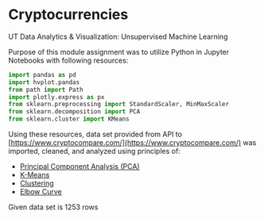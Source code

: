 # Cryptocurrencies
UT Data Analytics &amp; Visualization:  Unsupervised Machine Learning

Purpose of this module assignment was to utilize Python in Jupyter Notebooks with following resources:
``` python
import pandas as pd
import hvplot.pandas
from path import Path
import plotly.express as px
from sklearn.preprocessing import StandardScaler, MinMaxScaler
from sklearn.decomposition import PCA
from sklearn.cluster import KMeans
```

Using these resources, data set provided from API to [https://www.cryptocompare.com/](https://www.cryptocompare.com/) was imported, cleaned, and analyzed using principles of:
* [Principal Component Analysis (PCA)](https://en.wikipedia.org/wiki/Principal_component_analysis)
* [K-Means](https://en.wikipedia.org/wiki/K-means_clustering)
* [Clustering](https://en.wikipedia.org/wiki/Cluster_analysis)
* [Elbow Curve](https://en.wikipedia.org/wiki/Elbow_method_(clustering))

Given data set is 1253 rows
